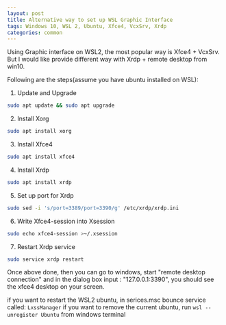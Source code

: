 ```yaml
---
layout: post
title: Alternative way to set up WSL Graphic Interface 
tags: Windows 10, WSL 2, Ubuntu, Xfce4, VcxSrv, Xrdp
categories: common
---
```


Using Graphic interface on WSL2, the most popular way is Xfce4 + VcxSrv. But I would like provide different way with Xrdp + remote desktop from win10.

Following are the steps(assume you have ubuntu installed on WSL):

1. Update and Upgrade
~~~bash
sudo apt update && sudo apt upgrade
~~~
2. Install Xorg 
~~~bash
sudo apt install xorg
~~~
3. Install Xfce4
~~~bash
sudo apt install xfce4
~~~
4. Install Xrdp
~~~bash
sudo apt install xrdp
~~~
5. Set up port for Xrdp
~~~bash
sudo sed -i 's/port=3389/port=3390/g' /etc/xrdp/xrdp.ini
~~~
6. Write Xfce4-session into Xsession
~~~bash
sudo echo xfce4-session >~/.xsession
~~~
7. Restart Xrdp service
~~~bash
sudo service xrdp restart
~~~

Once above done, then you can go to windows, start "remote desktop connection" and in the dialog box input : "127.0.0.1:3390", you should see the xfce4 desktop on your screen.


if you want to restart the WSL2 ubuntu, in serices.msc bounce service called: `LxssManager`
if you want to remove the current ubuntu, run `wsl --unregister Ubuntu` from windows terminal
